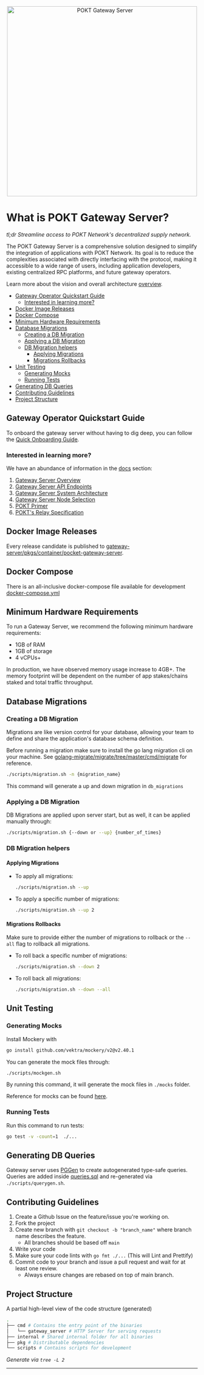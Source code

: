 <div align="center">
<img src="https://github.com/pokt-network/gateway-server/blob/main/docs/resources/gateway-server-logo.jpg" width="500" alt="POKT Gateway Server">
</div>

# What is POKT Gateway Server? <!-- omit in toc -->

_tl;dr Streamline access to POKT Network's decentralized supply network._

The POKT Gateway Server is a comprehensive solution designed to simplify the integration of applications with POKT Network. Its goal is to reduce the complexities associated with directly interfacing with the protocol, making it accessible to a wide range of users, including application developers, existing centralized RPC platforms, and future gateway operators.

Learn more about the vision and overall architecture [overview](./docs/overview.md).

- [Gateway Operator Quickstart Guide](#gateway-operator-quickstart-guide)
  - [Interested in learning more?](#interested-in-learning-more)
- [Docker Image Releases](#docker-image-releases)
- [Docker Compose](#docker-compose)
- [Minimum Hardware Requirements](#minimum-hardware-requirements)
- [Database Migrations](#database-migrations)
  - [Creating a DB Migration](#creating-a-db-migration)
  - [Applying a DB Migration](#applying-a-db-migration)
  - [DB Migration helpers](#db-migration-helpers)
    - [Applying Migrations](#applying-migrations)
    - [Migrations Rollbacks](#migrations-rollbacks)
- [Unit Testing](#unit-testing)
  - [Generating Mocks](#generating-mocks)
  - [Running Tests](#running-tests)
- [Generating DB Queries](#generating-db-queries)
- [Contributing Guidelines](#contributing-guidelines)
- [Project Structure](#project-structure)

## Gateway Operator Quickstart Guide

To onboard the gateway server without having to dig deep, you can follow the [Quick Onboarding Guide](docs/quick-onboarding-guide.md).

### Interested in learning more?

We have an abundance of information in the [docs](docs) section:

1. [Gateway Server Overview](docs/overview.md)
2. [Gateway Server API Endpoints](docs/api-endpoints.md)
3. [Gateway Server System Architecture](docs/system-architecture.md)
4. [Gateway Server Node Selection](docs/node-selection.md)
5. [POKT Primer](docs/pokt-primer.md)
6. [POKT's Relay Specification](docs/pokt-relay-specification.md)

## Docker Image Releases

Every release candidate is published to [gateway-server/pkgs/container/pocket-gateway-server](https://github.com/pokt-network/gateway-server/pkgs/container/pocket-gateway-server).

## Docker Compose

There is an all-inclusive docker-compose file available for development [docker-compose.yml](docker-compose.yml.sample)

## Minimum Hardware Requirements

To run a Gateway Server, we recommend the following minimum hardware requirements:

- 1GB of RAM
- 1GB of storage
- 4 vCPUs+

In production, we have observed memory usage increase to 4GB+. The memory footprint will be dependent on the number of app stakes/chains staked and total traffic throughput.

## Database Migrations

<!-- TODO_IMPROVE: Need more details on why we need a DB, how it's used, pre-requisites, etc... -->

### Creating a DB Migration

Migrations are like version control for your database, allowing your team to define and share the application's database schema definition.

Before running a migration make sure to install the go lang migration cli on your machine. See [golang-migrate/migrate/tree/master/cmd/migrate](https://github.com/golang-migrate/migrate/tree/master/cmd/migrate) for reference.

```sh
./scripts/migration.sh -n {migration_name}
```

This command will generate a up and down migration in `db_migrations`

### Applying a DB Migration

DB Migrations are applied upon server start, but as well, it can be applied manually through:

```sh
./scripts/migration.sh {--down or --up} {number_of_times}
```

### DB Migration helpers

#### Applying Migrations

- To apply all migrations:

  ```sh
  ./scripts/migration.sh --up
  ```

- To apply a specific number of migrations:

  ```sh
  ./scripts/migration.sh --up 2
  ```

#### Migrations Rollbacks

Make sure to provide either the number of migrations to rollback or the `--all` flag to rollback all migrations.

- To roll back a specific number of migrations:

  ```sh
  ./scripts/migration.sh --down 2
  ```

- To roll back all migrations:

  ```sh
  ./scripts/migration.sh --down --all
  ```

## Unit Testing

### Generating Mocks

Install Mockery with

```bash
go install github.com/vektra/mockery/v2@v2.40.1
```

You can generate the mock files through:

```sh
./scripts/mockgen.sh
```

By running this command, it will generate the mock files in `./mocks` folder.

Reference for mocks can be found [here](https://vektra.github.io/mockery/latest).

### Running Tests

Run this command to run tests:

```sh
go test -v -count=1  ./...
```

## Generating DB Queries

Gateway server uses [PGGen](https://github.com/jschaf/pggen) to create autogenerated type-safe queries.
Queries are added inside [queries.sql](./internal/Fdb_query/queries.sql) and re-generated via `./scripts/querygen.sh`.

## Contributing Guidelines

1. Create a Github Issue on the feature/issue you're working on.
2. Fork the project
3. Create new branch with `git checkout -b "branch_name"` where branch name describes the feature.
   - All branches should be based off `main`
4. Write your code
5. Make sure your code lints with `go fmt ./...` (This will Lint and Prettify)
6. Commit code to your branch and issue a pull request and wait for at least one review.
   - Always ensure changes are rebased on top of main branch.

## Project Structure

A partial high-level view of the code structure (generated)

```bash
.
├── cmd # Contains the entry point of the binaries
│   └── gateway_server # HTTP Server for serving requests
├── internal # Shared internal folder for all binaries
├── pkg # Distributable dependencies
└── scripts # Contains scripts for development
```

_Generate via `tree -L 2`_

---
